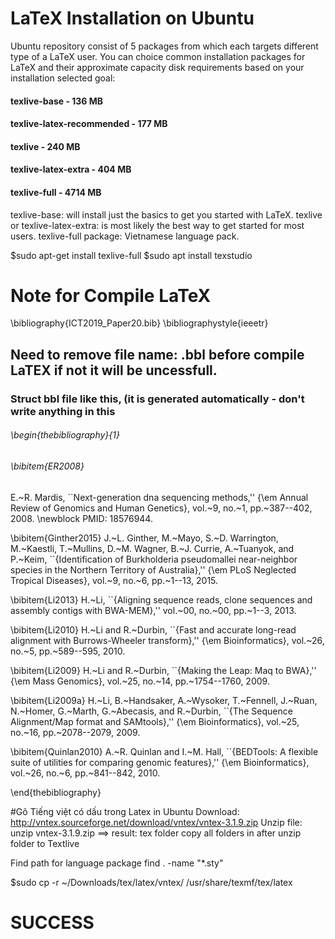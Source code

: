 # LaTeX Installation on Ubuntu
Ubuntu repository consist of 5 packages from which each targets different type of a LaTeX user. You can choice common installation packages for LaTeX and their approximate capacity disk requirements based on your installation selected goal:
#### texlive-base - 136 MB
#### texlive-latex-recommended - 177 MB
#### texlive - 240 MB
#### texlive-latex-extra - 404 MB
#### texlive-full - 4714 MB

texlive-base: will install just the basics to get you started with LaTeX. 
texlive or texlive-latex-extra: is most likely the best way to get started for most users.
texlive-full package: Vietnamese language pack.

$sudo apt-get install texlive-full
$sudo apt install texstudio

# Note for Compile LaTeX
\bibliography{ICT2019_Paper20.bib}
\bibliographystyle{ieeetr}

## Need to remove file name: .bbl before compile LaTEX if not it will be uncessfull.

### Struct bbl file like this, (it is generated automatically - don't write anything in this
###### \begin{thebibliography}{1}

###### \bibitem{ER2008}
E.~R. Mardis, ``Next-generation dna sequencing methods,'' {\em Annual Review of
  Genomics and Human Genetics}, vol.~9, no.~1, pp.~387--402, 2008.
\newblock PMID: 18576944.

\bibitem{Ginther2015}
J.~L. Ginther, M.~Mayo, S.~D. Warrington, M.~Kaestli, T.~Mullins, D.~M. Wagner,
  B.~J. Currie, A.~Tuanyok, and P.~Keim, ``{Identification of Burkholderia
  pseudomallei near-neighbor species in the Northern Territory of Australia},''
  {\em PLoS Neglected Tropical Diseases}, vol.~9, no.~6, pp.~1--13, 2015.

\bibitem{Li2013}
H.~Li, ``{Aligning sequence reads, clone sequences and assembly contigs with
  BWA-MEM},'' vol.~00, no.~00, pp.~1--3, 2013.

\bibitem{Li2010}
H.~Li and R.~Durbin, ``{Fast and accurate long-read alignment with
  Burrows-Wheeler transform},'' {\em Bioinformatics}, vol.~26, no.~5,
  pp.~589--595, 2010.

\bibitem{Li2009}
H.~Li and R.~Durbin, ``{Making the Leap: Maq to BWA},'' {\em Mass Genomics},
  vol.~25, no.~14, pp.~1754--1760, 2009.

\bibitem{Li2009a}
H.~Li, B.~Handsaker, A.~Wysoker, T.~Fennell, J.~Ruan, N.~Homer, G.~Marth,
  G.~Abecasis, and R.~Durbin, ``{The Sequence Alignment/Map format and
  SAMtools},'' {\em Bioinformatics}, vol.~25, no.~16, pp.~2078--2079, 2009.

\bibitem{Quinlan2010}
A.~R. Quinlan and I.~M. Hall, ``{BEDTools: A flexible suite of utilities for
  comparing genomic features},'' {\em Bioinformatics}, vol.~26, no.~6,
  pp.~841--842, 2010.

\end{thebibliography}


#Gõ Tiếng việt có dấu trong Latex in Ubuntu
Download:
http://vntex.sourceforge.net/download/vntex/vntex-3.1.9.zip
Unzip file:
unzip vntex-3.1.9.zip
==> result: tex folder
copy all folders in after unzip folder to Textlive

Find path for language package
find . -name "*.sty"

$sudo cp -r ~/Downloads/tex/latex/vntex/ /usr/share/texmf/tex/latex

# SUCCESS


